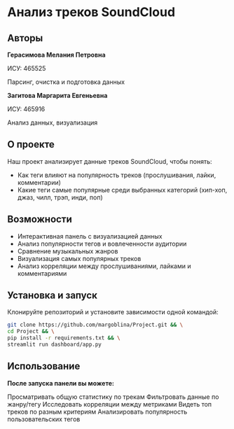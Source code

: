 # Анализ треков SoundCloud

## Авторы

**Герасимова Мелания Петровна**

ИСУ: 465525

Парсинг, очистка и подготовка данных

**Загитова Маргарита Евгеньевна**

ИСУ: 465916

Анализ данных, визуализация

## О проекте

Наш проект анализирует данные треков SoundCloud, чтобы понять:
- Как теги влияют на популярность треков (прослушивания, лайки, комментарии)
- Какие теги самые популярные среди выбранных категорий (хип-хоп, джаз, чилл, трэп, инди, поп)

## Возможности

- Интерактивная панель с визуализацией данных
- Анализ популярности тегов и вовлеченности аудитории
- Сравнение музыкальных жанров
- Визуализация самых популярных треков
- Анализ корреляции между прослушиваниями, лайками и комментариями

## Установка и запуск

Клонируйте репозиторий и установите зависимости одной командой:
```bash
git clone https://github.com/margoblina/Project.git && \
cd Project && \
pip install -r requirements.txt && \
streamlit run dashboard/app.py
```

## Использование

**После запуска панели вы можете:**

Просматривать общую статистику по трекам
Фильтровать данные по жанру/тегу
Исследовать корреляции между метриками
Видеть топ треков по разным критериям
Анализировать популярность пользовательских тегов
